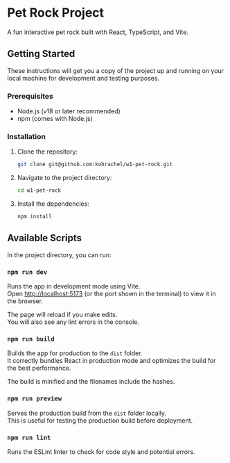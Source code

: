 # Pet Rock Project

A fun interactive pet rock built with React, TypeScript, and Vite.

## Getting Started

These instructions will get you a copy of the project up and running on your local machine for development and testing purposes.

### Prerequisites

- Node.js (v18 or later recommended)
- npm (comes with Node.js)

### Installation

1.  Clone the repository:
    ```bash
    git clone git@github.com:kohrachel/w1-pet-rock.git
    ```
2.  Navigate to the project directory:
    ```bash
    cd w1-pet-rock
    ```
3.  Install the dependencies:
    ```bash
    npm install
    ```

## Available Scripts

In the project directory, you can run:

### `npm run dev`

Runs the app in development mode using Vite.\
Open [http://localhost:5173](http://localhost:5173) (or the port shown in the terminal) to view it in the browser.

The page will reload if you make edits.\
You will also see any lint errors in the console.

### `npm run build`

Builds the app for production to the `dist` folder.\
It correctly bundles React in production mode and optimizes the build for the best performance.

The build is minified and the filenames include the hashes.

### `npm run preview`

Serves the production build from the `dist` folder locally.\
This is useful for testing the production build before deployment.

### `npm run lint`

Runs the ESLint linter to check for code style and potential errors.
